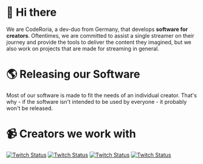 # 👋 Hi there
We are CodeRoria, a dev-duo from Germany, that develops **software for creators**. Oftentimes, we are committed to assist a single streamer on their journey and provide the tools to deliver the content they imagined, but we also work on projects that are made for streaming in general. 

# 🌎 Releasing our Software
Most of our software is made to fit the needs of an individual creator. That's why - if the software isn't intended to be used by everyone - it probably won't be released.

# 📹 Creators we work with
[![Twitch Status](https://img.shields.io/twitch/status/jamienichtjames?label=jamienichtjames&logo=twitch&logoColor=white&style=for-the-badge)](//twitch.tv/jamienichtjames)
[![Twitch Status](https://img.shields.io/twitch/status/xlandaro?label=xLandaro&logo=twitch&logoColor=white&style=for-the-badge)](//twitch.tv/xlandaro)
[![Twitch Status](https://img.shields.io/twitch/status/strike?label=Strike&logo=twitch&logoColor=white&style=for-the-badge)](//twitch.tv/strike)
[![Twitch Status](https://img.shields.io/twitch/status/burdel?label=Burdel&logo=twitch&logoColor=white&style=for-the-badge)](//twitch.tv/burdel)
